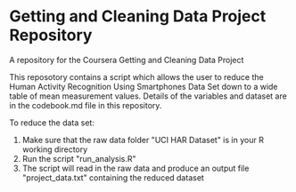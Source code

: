 Getting and Cleaning Data Project Repository
===================

A repository for the Coursera Getting and Cleaning Data Project

This reposotory contains a script which allows the user to reduce the Human Activity Recognition Using Smartphones Data Set down to a wide table of mean measurement values.
Details of the variables and dataset are in the codebook.md file in this repository.

To reduce the data set:
1) Make sure that the raw data folder "UCI HAR Dataset" is in your R working directory
2) Run the script "run_analysis.R"
3) The script will read in the raw data and produce an output file "project_data.txt" containing the reduced dataset